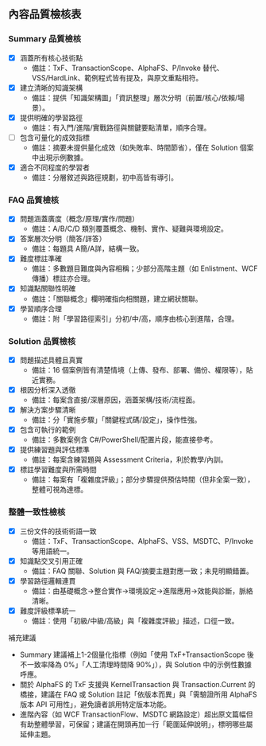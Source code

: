 ## 內容品質檢核表

### Summary 品質檢核
- [x] 涵蓋所有核心技術點
  - 備註：TxF、TransactionScope、AlphaFS、P/Invoke 替代、VSS/HardLink、範例程式皆有提及，與原文重點相符。
- [x] 建立清晰的知識架構
  - 備註：提供「知識架構圖」「資訊整理」層次分明（前置/核心/依賴/場景）。
- [x] 提供明確的學習路徑
  - 備註：有入門/進階/實戰路徑與關鍵要點清單，順序合理。
- [ ] 包含可量化的成效指標
  - 備註：摘要未提供量化成效（如失敗率、時間節省），僅在 Solution 個案中出現示例數據。
- [x] 適合不同程度的學習者
  - 備註：分層敘述與路徑規劃，初中高皆有導引。

### FAQ 品質檢核
- [x] 問題涵蓋廣度（概念/原理/實作/問題）
  - 備註：A/B/C/D 類別覆蓋概念、機制、實作、疑難與環境設定。
- [x] 答案層次分明（簡答/詳答）
  - 備註：每題具 A簡/A詳，結構一致。
- [x] 難度標註準確
  - 備註：多數題目難度與內容相稱；少部分高階主題（如 Enlistment、WCF 傳播）標註亦合理。
- [x] 知識點關聯性明確
  - 備註：「關聯概念」欄明確指向相關題，建立網狀關聯。
- [x] 學習順序合理
  - 備註：附「學習路徑索引」分初/中/高，順序由核心到進階，合理。

### Solution 品質檢核
- [x] 問題描述具體且真實
  - 備註：16 個案例皆有清楚情境（上傳、發布、部署、備份、權限等），貼近實務。
- [x] 根因分析深入透徹
  - 備註：每案含直接/深層原因，涵蓋架構/技術/流程面。
- [x] 解決方案步驟清晰
  - 備註：分「實施步驟」「關鍵程式碼/設定」，操作性強。
- [x] 包含可執行的範例
  - 備註：多數案例含 C#/PowerShell/配置片段，能直接參考。
- [x] 提供練習題與評估標準
  - 備註：每案含練習題與 Assessment Criteria，利於教學/內訓。
- [x] 標註學習難度與所需時間
  - 備註：每案有「複雜度評級」；部分步驟提供預估時間（但非全案一致），整體可視為達標。

### 整體一致性檢核
- [x] 三份文件的技術術語一致
  - 備註：TxF、TransactionScope、AlphaFS、VSS、MSDTC、P/Invoke 等用語統一。
- [x] 知識點交叉引用正確
  - 備註：FAQ 關聯、Solution 與 FAQ/摘要主題對應一致；未見明顯錯置。
- [x] 學習路徑邏輯連貫
  - 備註：由基礎概念→整合實作→環境設定→進階應用→效能與診斷，脈絡清晰。
- [x] 難度評級標準統一
  - 備註：使用「初級/中級/高級」與「複雜度評級」描述，口徑一致。

補充建議
- Summary 建議補上1-2個量化指標（例如「使用 TxF+TransactionScope 後不一致率降為 0%」「人工清理時間降 90%」），與 Solution 中的示例性數據呼應。
- 關於 AlphaFS 的 TxF 支援與 KernelTransaction 與 Transaction.Current 的橋接，建議在 FAQ 或 Solution 註記「依版本而異」與「需驗證所用 AlphaFS 版本 API 可用性」，避免讀者誤用特定版本功能。
- 進階內容（如 WCF TransactionFlow、MSDTC 網路設定）超出原文篇幅但有助整體學習，可保留；建議在開頭再加一行「範圍延伸說明」，標明哪些屬延伸主題。